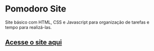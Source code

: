 # Pomodoro Site

Site básico com HTML, CSS e Javascript para organização de tarefas e tempo para realizá-las.

## [Acesse o site aqui](https://pomodoro-app-nicko00.web.app)
